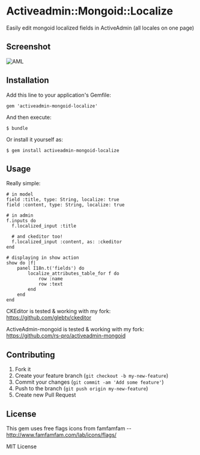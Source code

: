 # Activeadmin::Mongoid::Localize

Easily edit mongoid localized fields in ActiveAdmin (all locales on one page)

## Screenshot

 ![AML](http://rscx.ru/aml.jpg)

## Installation

Add this line to your application's Gemfile:

    gem 'activeadmin-mongoid-localize'

And then execute:

    $ bundle

Or install it yourself as:

    $ gem install activeadmin-mongoid-localize

## Usage

Really simple:

    # in model
    field :title, type: String, localize: true
    field :content, type: String, localize: true

    # in admin
    f.inputs do
      f.localized_input :title
      
      # and ckeditor too!
      f.localized_input :content, as: :ckeditor
    end

    # displaying in show action
    show do |f|
        panel I18n.t('fields') do
            localize_attributes_table_for f do
                row :name
                row :text
            end
        end
    end

CKEditor is tested & working with my fork: https://github.com/glebtv/ckeditor

ActiveAdmin-mongoid is tested & working with my fork: https://github.com/rs-pro/activeadmin-mongoid

## Contributing

1. Fork it
2. Create your feature branch (`git checkout -b my-new-feature`)
3. Commit your changes (`git commit -am 'Add some feature'`)
4. Push to the branch (`git push origin my-new-feature`)
5. Create new Pull Request

## License

This gem uses free flags icons from famfamfam -- http://www.famfamfam.com/lab/icons/flags/

MIT License
